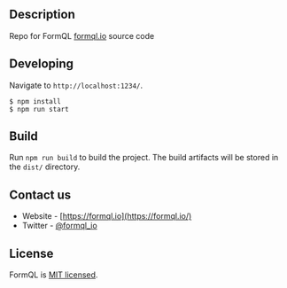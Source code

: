 ## Description

Repo for FormQL [formql.io](https://formqli.io) source code

## Developing

Navigate to `http://localhost:1234/`.

```
$ npm install
$ npm run start
```

## Build

Run `npm run build` to build the project. The build artifacts will be stored in the `dist/` directory.

## Contact us

- Website - [https://formql.io](https://formql.io/)
- Twitter - [@formql_io](https://twitter.com/formql_io)

## License

FormQL is [MIT licensed](LICENSE).